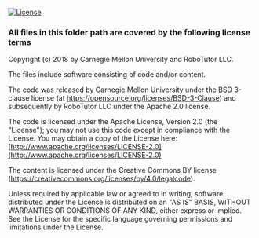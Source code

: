 
[![License](https://img.shields.io/badge/License-Apache%202.0-blue.svg)](https://opensource.org/licenses/Apache-2.0)

### All files in this folder path are covered by the following license terms

Copyright (c) 2018 by Carnegie Mellon University and RoboTutor LLC.

The files include software consisting of code and/or content.

The code was released by Carnegie Mellon University under the BSD 3-clause license (at https://opensource.org/licenses/BSD-3-Clause) and subsequently by RoboTutor LLC under the Apache 2.0 license.

The code is licensed under the Apache License, Version 2.0 (the "License");
you may not use this code except in compliance with the License.
You may obtain a copy of the License here: [http://www.apache.org/licenses/LICENSE-2.0](http://www.apache.org/licenses/LICENSE-2.0)

The content is licensed under the Creative Commons BY license (https://creativecommons.org/licenses/by/4.0/legalcode).

Unless required by applicable law or agreed to in writing, software
distributed under the License is distributed on an "AS IS" BASIS,
WITHOUT WARRANTIES OR CONDITIONS OF ANY KIND, either express or implied.
See the License for the specific language governing permissions and
limitations under the License.
